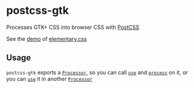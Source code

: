 
# postcss-gtk

Processes GTK+ CSS into browser CSS
with [PostCSS](https://github.com/postcss/postcss)

See the [demo](http://1j01.github.io/elementary.css/demo/) of
[elementary.css](http://github.com/1j01/elementary.css)

## Usage

`postcss-gtk` exports a [`Processor`][Processor],
so you can call [`use`][use] and [`process`][process] on it,
or you can [`use`][use] it in another [`Processor`][Processor]

[Processor]: https://github.com/postcss/postcss/blob/master/docs/api.md#processor-class
[use]: https://github.com/postcss/postcss/blob/master/docs/api.md#processoruseplugin
[process]: https://github.com/postcss/postcss/blob/master/docs/api.md#processorprocesscss-opts
